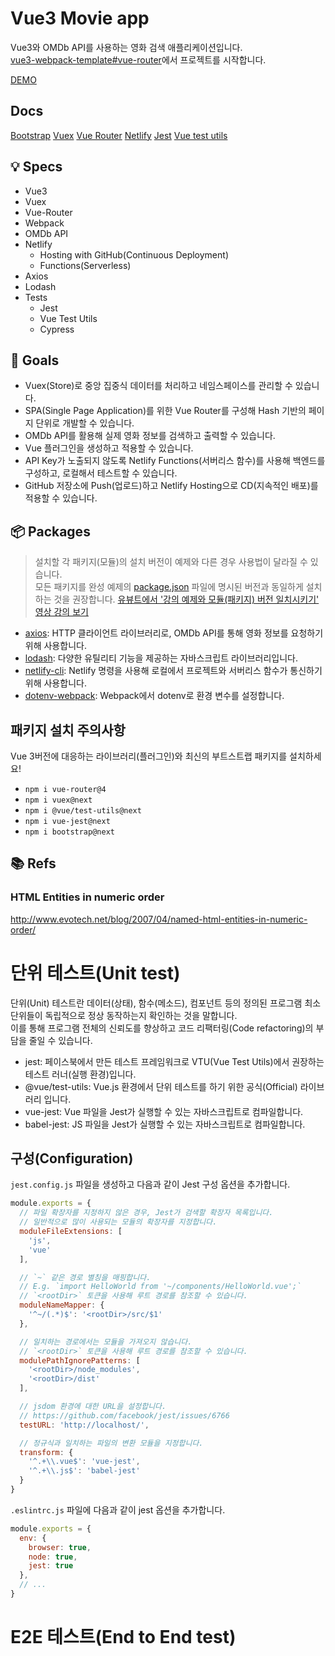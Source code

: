 # Vue3 Movie app

Vue3와 OMDb API를 사용하는 영화 검색 애플리케이션입니다.<br>
[vue3-webpack-template#vue-router](https://github.com/ParkYoungWoong/vue3-webpack-template)에서 프로젝트를 시작합니다.

[DEMO](https://stupefied-hodgkin-d9d350.netlify.app/)

## Docs

[Bootstrap](https://getbootstrap.com/)
[Vuex](https://next.vuex.vuejs.org/)
[Vue Router](https://next.router.vuejs.org/installation.html)
[Netlify](https://docs.netlify.com/)
[Jest](https://jestjs.io/docs/getting-started)
[Vue test utils](https://next.vue-test-utils.vuejs.org/guide/)

## 💡 Specs

- Vue3
- Vuex
- Vue-Router
- Webpack
- OMDb API
- Netlify
  - Hosting with GitHub(Continuous Deployment)
  - Functions(Serverless)
- Axios
- Lodash
- Tests
  - Jest
  - Vue Test Utils
  - Cypress

## 🎯 Goals

- Vuex(Store)로 중앙 집중식 데이터를 처리하고 네임스페이스를 관리할 수 있습니다.
- SPA(Single Page Application)를 위한 Vue Router를 구성해 Hash 기반의 페이지 단위로 개발할 수 있습니다.
- OMDb API를 활용해 실제 영화 정보를 검색하고 출력할 수 있습니다.
- Vue 플러그인을 생성하고 적용할 수 있습니다.
- API Key가 노출되지 않도록 Netlify Functions(서버리스 함수)를 사용해 백엔드를 구성하고, 로컬해서 테스트할 수 있습니다.
- GitHub 저장소에 Push(업로드)하고 Netlify Hosting으로 CD(지속적인 배포)를 적용할 수 있습니다.

## 📦 Packages

> 설치할 각 패키지(모듈)의 설치 버전이 예제와 다른 경우 사용법이 달라질 수 있습니다.<br>
> 모든 패키지를 완성 예제의 [package.json](https://github.com/ParkYoungWoong/vue3-movie-app/blob/master/package.json) 파일에 명시된 버전과 동일하게 설치하는 것을 권장합니다.
> [유뷰트에서 '강의 예제와 모듈(패키지) 버전 일치시키기' 영상 강의 보기](https://www.youtube.com/watch?v=5L9Ugz9eYxI)

- [axios](https://github.com/axios/axios):  HTTP 클라이언트 라이브러리로, OMDb API를 통해 영화 정보를 요청하기 위해 사용합니다.
- [lodash](https://github.com/lodash/lodash): 다양한 유틸리티 기능을 제공하는 자바스크립트 라이브러리입니다.
- [netlify-cli](https://www.npmjs.com/package/netlify-cli): Netlify 명령을 사용해 로컬에서 프로젝트와 서버리스 함수가 통신하기 위해 사용합니다.
- [dotenv-webpack](https://www.npmjs.com/package/dotenv-webpack): Webpack에서 dotenv로 환경 변수를 설정합니다.

## 패키지 설치 주의사항

Vue 3버전에 대응하는 라이브러리(플러그인)와 최신의 부트스트랩 패키지를 설치하세요!

- `npm i vue-router@4`  
- `npm i vuex@next`
- `npm i @vue/test-utils@next`
- `npm i vue-jest@next`
- `npm i bootstrap@next`

## 📚 Refs

### HTML Entities in numeric order

http://www.evotech.net/blog/2007/04/named-html-entities-in-numeric-order/

# 단위 테스트(Unit test)

단위(Unit) 테스트란 데이터(상태), 함수(메소드), 컴포넌트 등의 정의된 프로그램 최소 단위들이 독립적으로 정상 동작하는지 확인하는 것을 말합니다.<br>
이를 통해 프로그램 전체의 신뢰도를 향상하고 코드 리팩터링(Code refactoring)의 부담을 줄일 수 있습니다.

- jest: 페이스북에서 만든 테스트 프레임워크로 VTU(Vue Test Utils)에서 권장하는 테스트 러너(실행 환경)입니다.
- @vue/test-utils: Vue.js 환경에서 단위 테스트를 하기 위한 공식(Official) 라이브러리 입니다.
- vue-jest: Vue 파일을 Jest가 실행할 수 있는 자바스크립트로 컴파일합니다.
- babel-jest: JS 파일을 Jest가 실행할 수 있는 자바스크립트로 컴파일합니다.

## 구성(Configuration)

`jest.config.js` 파일을 생성하고 다음과 같이 Jest 구성 옵션을 추가합니다.

```js
module.exports = {
  // 파일 확장자를 지정하지 않은 경우, Jest가 검색할 확장자 목록입니다.
  // 일반적으로 많이 사용되는 모듈의 확장자를 지정합니다.
  moduleFileExtensions: [
    'js',
    'vue'
  ],

  // `~` 같은 경로 별칭을 매핑합니다.
  // E.g. `import HelloWorld from '~/components/HelloWorld.vue';`
  // `<rootDir>` 토큰을 사용해 루트 경로를 참조할 수 있습니다.
  moduleNameMapper: {
    '^~/(.*)$': '<rootDir>/src/$1'
  },

  // 일치하는 경로에서는 모듈을 가져오지 않습니다.
  // `<rootDir>` 토큰을 사용해 루트 경로를 참조할 수 있습니다.
  modulePathIgnorePatterns: [
    '<rootDir>/node_modules',
    '<rootDir>/dist'
  ],

  // jsdom 환경에 대한 URL을 설정합니다.
  // https://github.com/facebook/jest/issues/6766
  testURL: 'http://localhost/',

  // 정규식과 일치하는 파일의 변환 모듈을 지정합니다.
  transform: {
    '^.+\\.vue$': 'vue-jest',
    '^.+\\.js$': 'babel-jest'
  }
}
```

`.eslintrc.js` 파일에 다음과 같이 jest 옵션을 추가합니다.

```js
module.exports = {
  env: {
    browser: true,
    node: true,
    jest: true
  },
  // ...
}
```

# E2E 테스트(End to End test)


